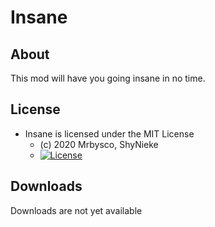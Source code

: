 # Insane #

## About ##
This mod will have you going insane in no time.

## License ##
* Insane is licensed under the MIT License
  - (c) 2020 Mrbysco, ShyNieke
  - [![License](https://img.shields.io/badge/License-MIT-red.svg?style=flat)](http://opensource.org/licenses/MIT)

## Downloads ##
Downloads are not yet available
